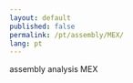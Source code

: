 ```yaml
---
layout: default
published: false
permalink: /pt/assembly/MEX/
lang: pt
---
```


assembly analysis MEX
